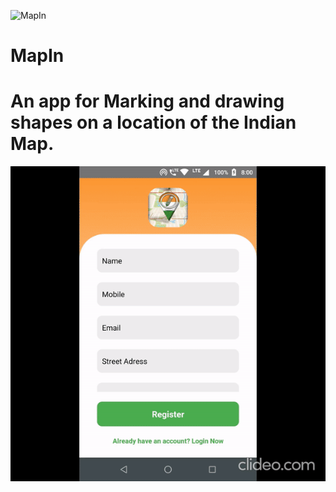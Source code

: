 ![MapIn](https://github.com/mohd-adnaan/Map_In/assets/113291712/a51ae345-ac8d-4468-b945-e1289b82ff43)

# MapIn
<!DOCTYPE html>
<html>
<body>
    <h1>
An app for Marking and drawing shapes on a location of the Indian Map.
    </h1>
    <img src="/MapIn.gif" alt="Final MapIn application gif">
</body>
</html>
